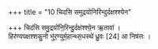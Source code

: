 +++
title = "10 चिदसि समुद्रयोनिरिन्दुर्दक्षश्श्येन"

+++
चिद॑सि समु॒द्रयो॑नि॒रिन्दु॒र्दक्ष॑श्श्ये॒न ऋ॒तावा॑ ।   
हिर॑ण्यपक्षश्शकु॒नो भु॑र॒ण्युर्म॒हान्थ्स॒धस्थे॑ ध्रु॒वः [24]  आ निष॑त्तः ।